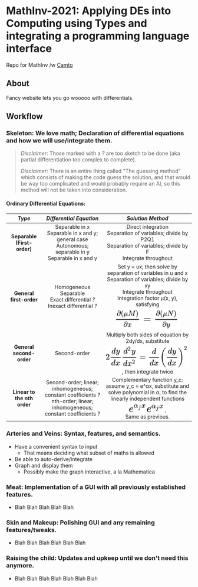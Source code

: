# MathInv-2021: Applying DEs into Computing using Types and integrating a programming language interface
Repo for MathInv /w [Camto](https://github.com/Camto)

## About
Fancy website lets you go wooooo with differentials.

## Workflow

### Skeleton: We love math; Declaration of differential equations and how we will use/integrate them.

> *Disclaimer*: Those marked with a *?* are too sketch to be done (aka partial differentiation too complex to complete).
>
> *Disclaimer*: There is an entire thing called "The guessing method" which consists of making the code guess the solution, and that would be way too complicated and would probably require an AI, so this method will not be taken into consideration.

#### Ordinary Differential Equations:

|           *Type*            |                                                     *Differential Equation*                                                     |                                                                                                                                                                  *Solution Method*                                                                                                                                                                  |
| :-------------------------: | :-----------------------------------------------------------------------------------------------------------------------------: | :-------------------------------------------------------------------------------------------------------------------------------------------------------------------------------------------------------------------------------------------------------------------------------------------------------------------------------------------------: |
| **Separable (First-order)** |        Separable in x <br> Separable in x and y; general case <br> Autonomous; separable in y <br> Separable in x and y         |                                                                                                         Direct integration <br> Separation of variables; divide by P2Q1 <br> Separation of variables; divide by F <br> Integrate throughout                                                                                                         |
|   **General first-order**   |                      Homogeneous <br> Separable <br> Exact differential *?* <br> Inexact differential *?*                       | Set y = ux; then solve by separation of variables in u and x <br> Separation of variables; divide by xy <br> Integrate throughout <br> Integration factor μ(x, y), satisfying <img style="transform: translateY(0.25em);" src="svg\lYJMJJoFaU.svg"/> |
|  **General second-order**   |                                                          Second-order                                                           |                                     Multiply both sides of equation by 2dy/dx, substitute <img style="transform: translateY(0.25em);" src="svg\mZFGws6tNO.svg"/>, then integrate twice                                      |
| **Linear to the nth order** | Second-order; linear; inhomogeneous; constant coefficients *?* <br> nth-order; linear; inhomogeneous; constant coefficients *?* |                             Complementary function y_c: assume y_c = e^αx, substitute and solve polynomial in α, to find the linearly independent functions <img style="transform: translateY(0.25em);" src="svg\oIEmtTQuDH.svg"/>. <br> Same as previous.                              |

### Arteries and Veins: Syntax, features, and semantics.

- Have a convenient syntax to input
  - That means deciding what subset of maths is allowed
- Be able to auto-derive/integrate
- Graph and display them
  - Possibly make the graph interactive, a la Mathematica

### Meat: Implementation of a GUI with all previously established features.
- Blah Blah Blah Blah Blah

### Skin and Makeup: Polishing GUI and any remaining features/tweaks.
- Blah Blah Blah Blah Blah Blah

### Raising the child: Updates and upkeep until we don't need this anymore.
- Blah Blah Blah Blah Blah Blah Blah